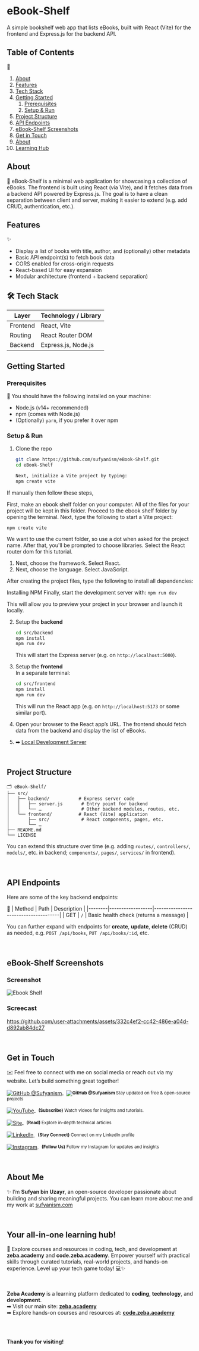 # eBook‑Shelf
A simple bookshelf web app that lists eBooks, built with React (Vite) for the frontend and Express.js for the backend API.


##  Table of Contents
🧭
1. [About](#about)  
2. [Features](#features)  
3. [Tech Stack](#tech-stack)  
4. [Getting Started](#getting-started)  
   1. [Prerequisites](#prerequisites)  
   2. [Setup & Run](#setup--run)  
5. [Project Structure](#project-structure)  
6. [API Endpoints](#api-endpoints)  
7. [eBook-Shelf Screenshots](#ebook-shelf-screenshots)  
8. [Get in Touch](#get-in-touch)  
9. [About](#about-me)
10. [Learning Hub](#your-all-in-one-learning-hub)



## About
📝
eBook‑Shelf is a minimal web application for showcasing a collection of eBooks. The frontend is built using React (via Vite), and it fetches data from a backend API powered by Express.js. The goal is to have a clean separation between client and server, making it easier to extend (e.g. add CRUD, authentication, etc.).


## Features
✨
- Display a list of books with title, author, and (optionally) other metadata  
- Basic API endpoint(s) to fetch book data  
- CORS enabled for cross-origin requests  
- React-based UI for easy expansion  
- Modular architecture (frontend + backend separation)  


## 🛠 Tech Stack

| Layer          | Technology / Library        |
|----------------|------------------------------|
| Frontend       | React, Vite                  |
| Routing        | React Router DOM             |
| Backend        | Express.js, Node.js          |



##  Getting Started

### Prerequisites

🚀 You should have the following installed on your machine:

- Node.js (v14+ recommended)  
- npm (comes with Node.js)  
- (Optionally) `yarn`, if you prefer it over npm  

### Setup & Run

1. Clone the repo  
   ```bash
   git clone https://github.com/sufyanism/eBook-Shelf.git
   cd eBook-Shelf

   Next, initialize a Vite project by typing:
   npm create vite
   ```
If manually then follow these steps,

First, make an ebook shelf folder on your computer.  All of the files for your project will be kept in this folder.
Proceed to the ebook shelf folder by opening the terminal.
Next, type the following to start a Vite project:

```npm create vite```

We want to use the current folder, so use a dot when asked for the project name.
After that, you'll be prompted to choose libraries.  Select the React router dom for this tutorial.
1. Next, choose the framework.  Select React.
2. Next, choose the language.  Select JavaScript.

After creating the project files, type the following to install all dependencies:

Installing NPM
Finally, start the development server with:
```npm run dev```

This will allow you to preview your project in your browser and launch it locally.


2. Setup the **backend**  
   ```bash
   cd src/backend
   npm install
   npm run dev
   ```
   This will start the Express server (e.g. on `http://localhost:5000`).

3. Setup the **frontend**  
   In a separate terminal:
   ```bash
   cd src/frontend
   npm install
   npm run dev
   ```
   This will run the React app (e.g. on `http://localhost:5173` or some similar port).

4. Open your browser to the React app’s URL. The frontend should fetch data from the backend and display the list of eBooks.

5. ➡ [Local Development Server](http://localhost:5173)

</br>
<div style="margin-top:20px;"></div> <!-- adds space above -->

##  Project Structure

```
🗂 eBook-Shelf/
├── src/
│   ├── backend/           # Express server code
│   │   ├── server.js       # Entry point for backend
│   │   └── …               # Other backend modules, routes, etc.
│   └── frontend/          # React (Vite) application
│       ├── src/            # React components, pages, etc.
│       └── …               
├── README.md
└── LICENSE
```

You can extend this structure over time (e.g. adding `routes/`, `controllers/`, `models/`, etc. in backend; `components/`, `pages/`, `services/` in frontend).

</br>
<div style="margin-top:20px;"></div> <!-- adds space above -->

##  API Endpoints

Here are some of the key backend endpoints:

🔌  | Method | Path            | Description                          |
    |--------|------------------|--------------------------------------|
    | GET    | `/`              | Basic health check (returns a message) |

You can further expand with endpoints for **create**, **update**, **delete** (CRUD) as needed, e.g. `POST /api/books`, `PUT /api/books/:id`, etc. 

</br>
<div style="margin-top:20px;"></div> <!-- adds space above -->

## eBook-Shelf Screenshots

### Screenshot
![Ebook Shelf](https://github.com/user-attachments/assets/d96c10f0-d8b2-4650-8f44-dadafa9c462d)

### Screecast
https://github.com/user-attachments/assets/332c4ef2-cc42-486e-a04d-d892ab84dc27

</br>
<div style="margin-top:20px;"></div> <!-- adds space above -->

##  Get in Touch
✉️ Feel free to connect with me on social media or reach out via my website. Let’s build something great together!
<p>
  <a href="https://github.com/sufyanism">
    <img alt="GitHub @Sufyanism" align="center" src="https://img.icons8.com/material-outlined/24/000000/github.png" />
  </a>&nbsp;
  <small><strong>     
     <img alt="GitHub @Sufyanism" align="center" src="https://img.shields.io/badge/Repositories-blue" />
  </strong> Stay updated on free & open-source projects</small>
</p>
<p>
  <a href="https://www.youtube.com/@zeba.academy">
    <img alt="YouTube" align="center" src="https://img.icons8.com/material-outlined/24/000000/youtube.png" />
  </a>&nbsp;
  <small><strong>(Subscribe)</strong> Watch videos for insights and tutorials.</small>
</p>
<p>
  <a href="https://code.zeba.academy/">
    <img alt="Site" align="center" src="https://img.icons8.com/material-outlined/24/000000/blog.png" />
  </a>&nbsp;
  <small><strong>(Read)</strong> Explore in-depth technical articles</small>
</p>
<p>
  <a href="https://www.linkedin.com/company/parakozm">
    <img alt="LinkedIn" align="center" src="https://img.icons8.com/material-outlined/24/000000/linkedin.png" />
  </a>&nbsp;
  <small><strong>(Stay Connect)</strong> Connect on my LinkedIn profile</small>
</p>
<p>
  <a href="https://www.instagram.com/zeba.academy/">
    <img alt="Instagram" align="center" src="https://img.icons8.com/material-outlined/24/000000/instagram.png" />
  </a>&nbsp;
  <small><strong>(Follow Us)</strong> Follow my Instagram for updates and insights</small>
</p>

</br>
<div style="margin-top:20px;"></div> <!-- adds space above -->

## About Me 
✨ I’m **Sufyan bin Uzayr**, an open-source developer passionate about building and sharing meaningful projects.
You can learn more about me and my work at [sufyanism.com](https://sufyanism.com/)

</br>

## Your all-in-one learning hub! 
🚀 Explore courses and resources in coding, tech, and development at **zeba.academy** and **code.zeba.academy**. Empower yourself with practical skills through curated tutorials, real-world projects, and hands-on experience. Level up your tech game today! 💻✨

</br>
<div style="margin-top:10px;"></div> <!-- adds space above -->

**Zeba Academy**  is a learning platform dedicated to **coding**, **technology**, and **development**.  
➡ Visit our main site: **[zeba.academy](https://zeba.academy)** 
</br>
➡ Explore hands-on courses and resources at: **[code.zeba.academy](https://code.zeba.academy)**

</br>
<div style="margin-top:30px;"></div> <!-- adds space above -->

**Thank you for visiting!** 

<div style="margin-bottom:20px;"></div> <!-- adds space above -->




